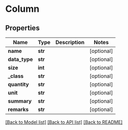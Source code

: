 # Column

## Properties
Name | Type | Description | Notes
------------ | ------------- | ------------- | -------------
**name** | **str** |  | [optional] 
**data_type** | **str** |  | [optional] 
**size** | **int** |  | [optional] 
**_class** | **str** |  | [optional] 
**quantity** | **str** |  | [optional] 
**unit** | **str** |  | [optional] 
**summary** | **str** |  | [optional] 
**remarks** | **str** |  | [optional] 

[[Back to Model list]](../README.md#documentation-for-models) [[Back to API list]](../README.md#documentation-for-api-endpoints) [[Back to README]](../README.md)


